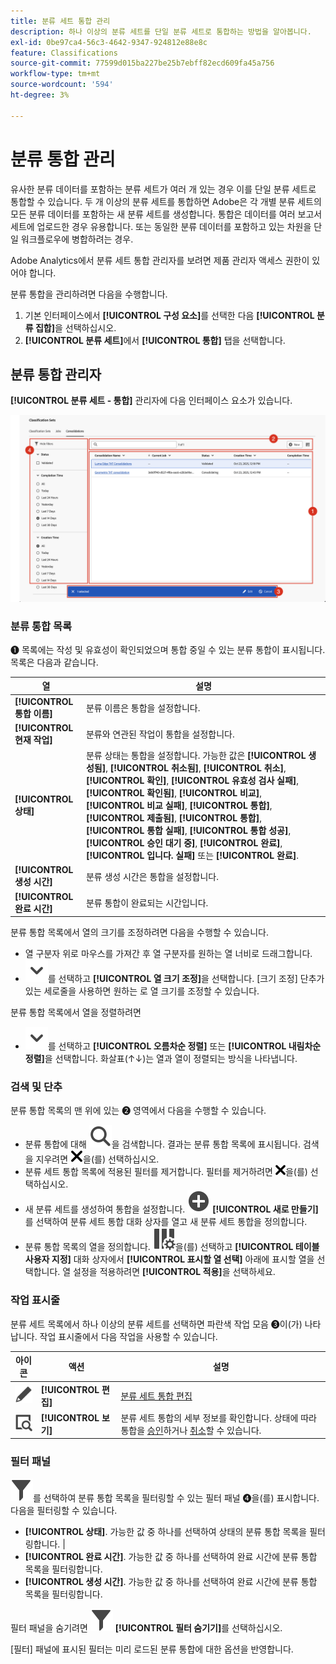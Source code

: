 ```yaml
---
title: 분류 세트 통합 관리
description: 하나 이상의 분류 세트를 단일 분류 세트로 통합하는 방법을 알아봅니다.
exl-id: 0be97ca4-56c3-4642-9347-924812e88e8c
feature: Classifications
source-git-commit: 77599d015ba227be25b7ebff82ecd609fa45a756
workflow-type: tm+mt
source-wordcount: '594'
ht-degree: 3%

---
```


# 분류 통합 관리

유사한 분류 데이터를 포함하는 분류 세트가 여러 개 있는 경우 이를 단일 분류 세트로 통합할 수 있습니다. 두 개 이상의 분류 세트를 통합하면 Adobe은 각 개별 분류 세트의 모든 분류 데이터를 포함하는 새 분류 세트를 생성합니다. 통합은 데이터를 여러 보고서 세트에 업로드한 경우 유용합니다. 또는 동일한 분류 데이터를 포함하고 있는 차원을 단일 워크플로우에 병합하려는 경우.

Adobe Analytics에서 분류 세트 통합 관리자를 보려면 제품 관리자 액세스 권한이 있어야 합니다.



분류 통합을 관리하려면 다음을 수행합니다.

1. 기본 인터페이스에서 **[!UICONTROL 구성 요소]**&#x200B;를 선택한 다음 **[!UICONTROL 분류 집합]**&#x200B;을 선택하십시오.
1. **[!UICONTROL 분류 세트]**&#x200B;에서 **[!UICONTROL 통합]** 탭을 선택합니다.


## 분류 통합 관리자

**[!UICONTROL 분류 세트 - 통합]** 관리자에 다음 인터페이스 요소가 있습니다.

![분류 세트 - 통합 관리자](assets/classifications-sets-consolidations.png)



### 분류 통합 목록

➊ 목록에는 작성 및 유효성이 확인되었으며 통합 중일 수 있는 분류 통합이 표시됩니다. 목록은 다음과 같습니다.

| 열 | 설명 |
|---|---|
| **[!UICONTROL 통합 이름]** | 분류 이름은 통합을 설정합니다. |
| **[!UICONTROL 현재 작업]** | 분류와 연관된 작업이 통합을 설정합니다. |
| **[!UICONTROL 상태]** | 분류 상태는 통합을 설정합니다. 가능한 값은 **[!UICONTROL 생성됨]**, **[!UICONTROL 취소됨]**, **[!UICONTROL 취소]**, **[!UICONTROL 확인]**, **[!UICONTROL 유효성 검사 실패]**, **[!UICONTROL 확인됨]**, **[!UICONTROL 비교]**, **[!UICONTROL 비교 실패]**, **[!UICONTROL 통합]**, **[!UICONTROL 제출됨]**, **[!UICONTROL 통합]**, **[!UICONTROL 통합 실패]**, **[!UICONTROL 통합 성공]**, **[!UICONTROL 승인 대기 중]**, **[!UICONTROL 완료]**, **[!UICONTROL 입니다. 실패]** 또는 **[!UICONTROL 완료]**. |
| **[!UICONTROL 생성 시간]** | 분류 생성 시간은 통합을 설정합니다. |
| **[!UICONTROL 완료 시간]** | 분류 통합이 완료되는 시간입니다. |


분류 통합 목록에서 열의 크기를 조정하려면 다음을 수행할 수 있습니다.

* 열 구분자 위로 마우스를 가져간 후 열 구분자를 원하는 열 너비로 드래그합니다.
* ![V자형 화살표](/help/assets/icons/ChevronDown.svg)를 선택하고 **[!UICONTROL 열 크기 조정]**&#x200B;을 선택합니다. [크기 조정] 단추가 있는 세로줄을 사용하면 원하는 로 열 크기를 조정할 수 있습니다.

분류 통합 목록에서 열을 정렬하려면

* ![V자형 화살표](/help/assets/icons/ChevronDown.svg)를 선택하고 **[!UICONTROL 오름차순 정렬]** 또는 **[!UICONTROL 내림차순 정렬]**&#x200B;을 선택합니다. 화살표(↑↓)는 열과 열이 정렬되는 방식을 나타냅니다.

### 검색 및 단추

분류 통합 목록의 맨 위에 있는 ➋ 영역에서 다음을 수행할 수 있습니다.

* 분류 통합에 대해 ![검색](/help/assets/icons/Search.svg)을 검색합니다. 결과는 분류 통합 목록에 표시됩니다. 검색을 지우려면 ![CrossSize200](/help/assets/icons/CrossSize200.svg)을(를) 선택하십시오.
* 분류 세트 통합 목록에 적용된 필터를 제거합니다. 필터를 제거하려면 ![CrossSize100](/help/assets/icons/CrossSize100.svg)을(를) 선택하십시오.
* 새 분류 세트를 생성하여 통합을 설정합니다. ![AddCircle](/help/assets/icons/AddCircle.svg) **[!UICONTROL 새로 만들기]**&#x200B;를 선택하여 분류 세트 통합 대화 상자를 열고 새 분류 세트 통합을 정의합니다.
* 분류 통합 목록의 열을 정의합니다. ![ColumnSetting](/help/assets/icons/ColumnSetting.svg)을(를) 선택하고 **[!UICONTROL 테이블 사용자 지정]** 대화 상자에서 **[!UICONTROL 표시할 열 선택]** 아래에 표시할 열을 선택합니다. 열 설정을 적용하려면 **[!UICONTROL 적용]**&#x200B;을 선택하세요.


### 작업 표시줄

분류 세트 목록에서 하나 이상의 분류 세트를 선택하면 파란색 작업 모음 ➌이(가) 나타납니다. 작업 표시줄에서 다음 작업을 사용할 수 있습니다.

| 아이콘 | 액션 | 설명 |
|---|---|---|
| ![편집](/help/assets/icons/Edit.svg) | **[!UICONTROL 편집]** | [분류 세트 통합 편집](process.md#edit-a-consolidation) |
| ![세부 정보 보기](/help/assets/icons/ViewDetail.svg) | **[!UICONTROL 보기]** | 분류 세트 통합의 세부 정보를 확인합니다. 상태에 따라 통합을 [승인](process.md#approve)하거나 [취소](process.md#cancel)할 수 있습니다. |


### 필터 패널

![필터](/help/assets/icons/Filter.svg)를 선택하여 분류 통합 목록을 필터링할 수 있는 필터 패널 ➍을(를) 표시합니다. 다음을 필터링할 수 있습니다.

* **[!UICONTROL 상태]**. 가능한 값 중 하나를 선택하여 상태의 분류 통합 목록을 필터링합니다. |
* **[!UICONTROL 완료 시간]**. 가능한 값 중 하나를 선택하여 완료 시간에 분류 통합 목록을 필터링합니다.
* **[!UICONTROL 생성 시간]**. 가능한 값 중 하나를 선택하여 완료 시간에 분류 통합 목록을 필터링합니다.


필터 패널을 숨기려면 ![필터](/help/assets/icons/Filter.svg) **[!UICONTROL 필터 숨기기]**&#x200B;를 선택하십시오.

[필터] 패널에 표시된 필터는 미리 로드된 분류 통합에 대한 옵션을 반영합니다.


<!--

**[!UICONTROL Components]** > **[!UICONTROL Classification sets]** > **[!UICONTROL Consolidations]**

Once a consolidation is run, the original classification sets are removed, with the consolidated classification set taking their place. Click **[!UICONTROL Add]** to [Create a consolidation](process.md).

## Filter classification sets

The left side of the Classification set consolidation manager provides filter settings to locate the desired consolidation. Clicking the filter icon toggles the filter settings visibility. You can filter consolidations by **[!UICONTROL Status]**, **[!UICONTROL Completion time]**, or **[!UICONTROL Creation time]**.

![Classification set consolidation filters](../../assets/classification-set-consolidation-filters.png)

Additional filter options are available above the Classification set consolidation manager columns:

* **[!UICONTROL Search by title]**: Search for consolidations by name.
* **Show/Hide columns**: Toggle visibility for any column besides [!UICONTROL Name].

## Classification set consolidation manager columns

The following columns are available in the Classification set consolidation manager:

* **[!UICONTROL Name]**: The name of the consolidation.
* **[!UICONTROL Current job]**: The current job. 
* **[!UICONTROL Status]**: The status of the consolidation. 
* **[!UICONTROL Creation date]**: The date and time that the consolidation was created.
* **[!UICONTROL Completion date]**: The date and time that the consolidation completed (or failed).

-->
